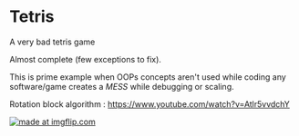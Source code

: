 # Tetris
A very bad tetris game 

Almost complete (few exceptions to fix).

This is prime example when OOPs concepts aren't used while coding any software/game creates a *MESS* while debugging or scaling.

Rotation block algorithm : https://www.youtube.com/watch?v=Atlr5vvdchY

<a href="https://imgflip.com/gif/2px6ux"><img src="https://i.imgflip.com/2px6ux.gif" title="made at imgflip.com"/></a>



